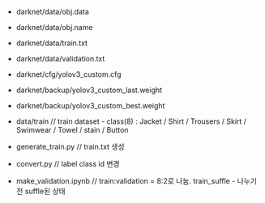 * darknet/data/obj.data  
* darknet/data/obj.name  
* darknet/data/train.txt  
* darknet/data/validation.txt  
  
* darknet/cfg/yolov3_custom.cfg
* darknet/backup/yolov3_custom_last.weight
* darknet/backup/yolov3_custom_best.weight
  
* data/train // train dataset - class(8) : Jacket / Shirt / Trousers / Skirt / Swimwear / Towel / stain / Button
   
* generate_train.py // train.txt 생성
* convert.py  // label class id 변경
* make_validation.ipynb  // train:validation = 8:2로 나눔. train_suffle - 나누기 전 suffle된 상태
